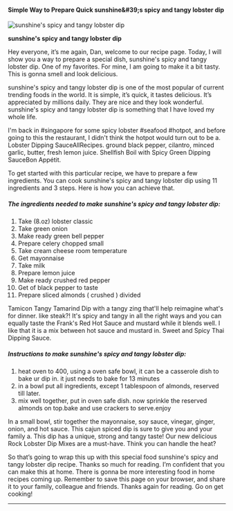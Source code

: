             

#### Simple Way to Prepare Quick sunshine&amp;#39;s spicy and tangy lobster dip

![sunshine's spicy and tangy lobster dip](https://img-global.cpcdn.com/recipes/4565840753065984/751x532cq70/sunshines-spicy-and-tangy-lobster-dip-recipe-main-photo.jpg)

**sunshine's spicy and tangy lobster dip**

Hey everyone, it’s me again, Dan, welcome to our recipe page. Today, I will show you a way to prepare a special dish, sunshine's spicy and tangy lobster dip. One of my favorites. For mine, I am going to make it a bit tasty. This is gonna smell and look delicious.

sunshine's spicy and tangy lobster dip is one of the most popular of current trending foods in the world. It is simple, it’s quick, it tastes delicious. It’s appreciated by millions daily. They are nice and they look wonderful. sunshine's spicy and tangy lobster dip is something that I have loved my whole life.

I'm back in #singapore for some spicy lobster #seafood #hotpot, and before going to this the restaurant, I didn't think the hotpot would turn out to be a. Lobster Dipping SauceAllRecipes. ground black pepper, cilantro, minced garlic, butter, fresh lemon juice. Shellfish Boil with Spicy Green Dipping SauceBon Appétit.

To get started with this particular recipe, we have to prepare a few ingredients. You can cook sunshine's spicy and tangy lobster dip using 11 ingredients and 3 steps. Here is how you can achieve that.

##### The ingredients needed to make sunshine's spicy and tangy lobster dip:

1.  Take (8.oz) lobster classic
2.  Take green onion
3.  Make ready green bell pepper
4.  Prepare celery chopped small
5.  Take cream cheese room temperature
6.  Get mayonnaise
7.  Take milk
8.  Prepare lemon juice
9.  Make ready crushed red pepper
10.  Get of black pepper to taste
11.  Prepare sliced almonds ( crushed ) divided

Tamicon Tangy Tamarind Dip with a tangy zing that'll help reimagine what's for dinner. like steak?! It's spicy and tangy in all the right ways and you can equally taste the Frank's Red Hot Sauce and mustard while it blends well. I like that it is a mix between hot sauce and mustard in. Sweet and Spicy Thai Dipping Sauce.

##### Instructions to make sunshine's spicy and tangy lobster dip:

1.  heat oven to 400, using a oven safe bowl, it can be a casserole dish to bake ur dip in. it just needs to bake for 13 minutes
2.  in a bowl put all ingredients, except 1 tablespoon of almonds, reserved till later.
3.  mix well together, put in oven safe dish. now sprinkle the reserved almonds on top.bake and use crackers to serve.enjoy

In a small bowl, stir together the mayonnaise, soy sauce, vinegar, ginger, onion, and hot sauce. This cajun spiced dip is sure to give you and your family a. This dip has a unique, strong and tangy taste! Our new delicious Rock Lobster Dip Mixes are a must-have. Think you can handle the heat?

So that’s going to wrap this up with this special food sunshine's spicy and tangy lobster dip recipe. Thanks so much for reading. I’m confident that you can make this at home. There is gonna be more interesting food in home recipes coming up. Remember to save this page on your browser, and share it to your family, colleague and friends. Thanks again for reading. Go on get cooking!

* * *